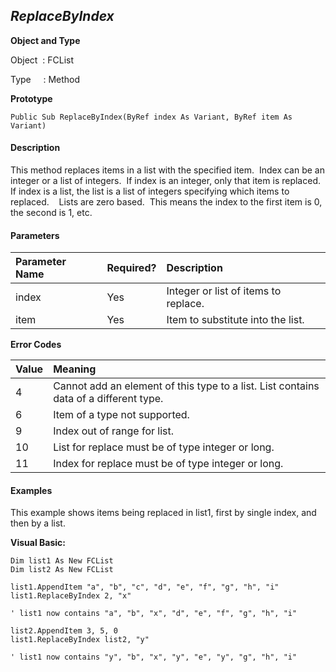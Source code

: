 _ReplaceByIndex_
-------------

**Object and Type**

Object  : FCList

Type     : Method

**Prototype**

```
Public Sub ReplaceByIndex(ByRef index As Variant, ByRef item As Variant)
```

#### Description

This method replaces items in a list with the specified item.  Index can be an integer or a list of integers.  If index is an integer, only that item is replaced.  If index is a list, the list is a list of integers specifying which items to replaced.    Lists are zero based.  This means the index to the first item is 0, the second is 1, etc.

#### Parameters

| Parameter Name | Required? | Description |
|:--- |:--- |:--- |
| index | Yes | Integer or list of items to replace. |
| item | Yes | Item to substitute into the list. |

**Error Codes**

| Value | Meaning |
|:--- |:--- |
| 4 | Cannot add an element of this type to a list. List contains data of a different type. |
| 6 | Item of a type not supported. |
| 9 | Index out of range for list. |
| 10 | List for replace must be of type integer or long. |
| 11 | Index for replace must be of type integer or long. |

#### Examples

This example shows items being replaced in list1, first by single index, and then by a list.

**Visual Basic:**
```
Dim list1 As New FCList
Dim list2 As New FCList

list1.AppendItem "a", "b", "c", "d", "e", "f", "g", "h", "i"
list1.ReplaceByIndex 2, "x"

' list1 now contains "a", "b", "x", "d", "e", "f", "g", "h", "i"

list2.AppendItem 3, 5, 0
list1.ReplaceByIndex list2, "y"

' list1 now contains "y", "b", "x", "y", "e", "y", "g", "h", "i"
```